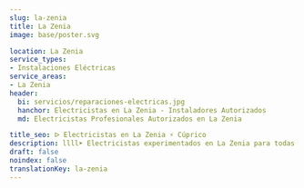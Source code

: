 ```yaml
---
slug: la-zenia
title: La Zenia
image: base/poster.svg

location: La Zenia
service_types:
- Instalaciones Eléctricas
service_areas:
- La Zenia
header:
  bi: servicios/reparaciones-electricas.jpg
  hanchor: Electricistas en La Zenia - Instaladores Autorizados
  md: Electricistas Profesionales Autorizados en La Zenia

title_seo: ᐅ Electricistas en La Zenia ⚡️ Cúprico
description: llll➤ Electricistas experimentados en La Zenia para todas tus necesidades eléctricas. Servicio rápido, eficaz y de confianza ✅ ¡Contáctanos!
draft: false
noindex: false
translationKey: la-zenia
---
```

